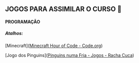 ## JOGOS PARA ASSIMILAR O CURSO :game_die: ##

#### PROGRAMAÇÃO

##### Atalhos:

[Minecraft]([Minecraft Hour of Code - Code.org](https://studio.code.org/s/mc/lessons/1/levels/1))

[Jogo dos Pinguins]([Pinguins numa Fria - Jogos - Racha Cuca](https://rachacuca.com.br/jogos/pinguins-numa-fria/))




